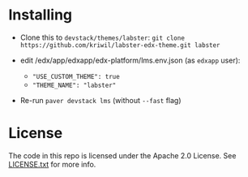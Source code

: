 Installing
==========

- Clone this to `devstack/themes/labster`: `git clone https://github.com/kriwil/labster-edx-theme.git labster`
- edit /edx/app/edxapp/edx-platform/lms.env.json (as `edxapp` user):

    - `"USE_CUSTOM_THEME": true`
    - `"THEME_NAME": "labster"`

- Re-run `paver devstack lms` (without `--fast` flag)

License
=======

The code in this repo is licensed under the Apache 2.0 License.
See [LICENSE.txt](LICENSE.txt) for more info.
